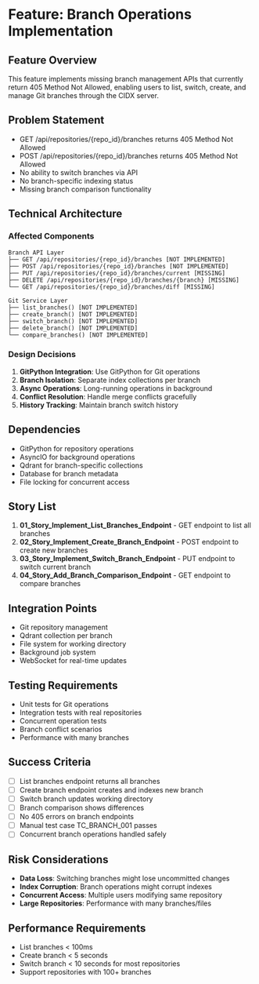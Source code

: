 # Feature: Branch Operations Implementation

## Feature Overview
This feature implements missing branch management APIs that currently return 405 Method Not Allowed, enabling users to list, switch, create, and manage Git branches through the CIDX server.

## Problem Statement
- GET /api/repositories/{repo_id}/branches returns 405 Method Not Allowed
- POST /api/repositories/{repo_id}/branches returns 405 Method Not Allowed
- No ability to switch branches via API
- No branch-specific indexing status
- Missing branch comparison functionality

## Technical Architecture

### Affected Components
```
Branch API Layer
├── GET /api/repositories/{repo_id}/branches [NOT IMPLEMENTED]
├── POST /api/repositories/{repo_id}/branches [NOT IMPLEMENTED]
├── PUT /api/repositories/{repo_id}/branches/current [MISSING]
├── DELETE /api/repositories/{repo_id}/branches/{branch} [MISSING]
└── GET /api/repositories/{repo_id}/branches/diff [MISSING]

Git Service Layer
├── list_branches() [NOT IMPLEMENTED]
├── create_branch() [NOT IMPLEMENTED]
├── switch_branch() [NOT IMPLEMENTED]
├── delete_branch() [NOT IMPLEMENTED]
└── compare_branches() [NOT IMPLEMENTED]
```

### Design Decisions
1. **GitPython Integration**: Use GitPython for Git operations
2. **Branch Isolation**: Separate index collections per branch
3. **Async Operations**: Long-running operations in background
4. **Conflict Resolution**: Handle merge conflicts gracefully
5. **History Tracking**: Maintain branch switch history

## Dependencies
- GitPython for repository operations
- AsyncIO for background operations
- Qdrant for branch-specific collections
- Database for branch metadata
- File locking for concurrent access

## Story List

1. **01_Story_Implement_List_Branches_Endpoint** - GET endpoint to list all branches
2. **02_Story_Implement_Create_Branch_Endpoint** - POST endpoint to create new branches
3. **03_Story_Implement_Switch_Branch_Endpoint** - PUT endpoint to switch current branch
4. **04_Story_Add_Branch_Comparison_Endpoint** - GET endpoint to compare branches

## Integration Points
- Git repository management
- Qdrant collection per branch
- File system for working directory
- Background job system
- WebSocket for real-time updates

## Testing Requirements
- Unit tests for Git operations
- Integration tests with real repositories
- Concurrent operation tests
- Branch conflict scenarios
- Performance with many branches

## Success Criteria
- [ ] List branches endpoint returns all branches
- [ ] Create branch endpoint creates and indexes new branch
- [ ] Switch branch updates working directory
- [ ] Branch comparison shows differences
- [ ] No 405 errors on branch endpoints
- [ ] Manual test case TC_BRANCH_001 passes
- [ ] Concurrent branch operations handled safely

## Risk Considerations
- **Data Loss**: Switching branches might lose uncommitted changes
- **Index Corruption**: Branch operations might corrupt indexes
- **Concurrent Access**: Multiple users modifying same repository
- **Large Repositories**: Performance with many branches/files

## Performance Requirements
- List branches < 100ms
- Create branch < 5 seconds
- Switch branch < 10 seconds for most repositories
- Support repositories with 100+ branches